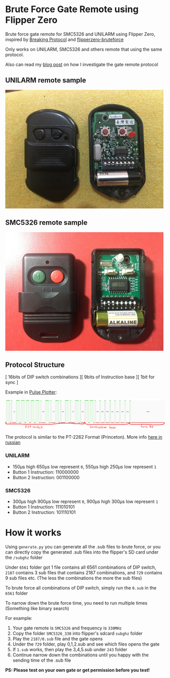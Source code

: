 # Brute Force Gate Remote using Flipper Zero

Brute force gate remote for SMC5326 and UNILARM using Flipper Zero, inspired by [Breaking Protocol](https://medium.com/csg-govtech/breaking-protocol-d3988fa85eef) and [flipperzero-bruteforce](https://github.com/tobiabocchi/flipperzero-bruteforce)

Only works on UNILARM, SMC5326 and others remote that using the same protocol.

Also can read my [blog post](https://hong5489.github.io/2022-09-23-gate-protocol/) on how I investigate the gate remote protocol

## UNILARM remote sample

<img src="unilarm.JPG" width="500">

## SMC5326 remote sample

<img src="smc5326.JPG" width="500">

## Protocol Structure

[ 16bits of DIP switch combinations ][ 9bits of Instruction base ][ 1bit for sync ]

Example in [Pulse Plotter](https://my.flipp.dev/pulse-plotter): 

![protocol](protocol.png)

The protocol is similar to the PT-2262 Format (Princeton). More info [here in russian](https://phreakerclub.com/447)

### UNILARM
- 150μs high 650μs low represent `0`, 550μs high 250μs low represent `1`
- Button 1 Instruction: 110000000
- Button 2 Instruction: 001100000

### SMC5326
- 300μs high 900μs low represent `0`, 900μs high 300μs low represent `1`
- Button 1 Instruction: 111010101
- Button 2 Instruction: 101110101

# How it works

Using `generate.py` you can generate all the .sub files to brute force, or you can directly copy the generated .sub files into the flipper's SD card under the `/subghz` folder

Under `6561` folder got 1 file contains all 6561 combinations of DIP switch, `2187` contains 3 sub files that contains 2187 combinations, and `729` contains 9 sub files etc. (The less the combinations the more the sub files)

To brute force all combinations of DIP switch, simply run the `0.sub` in the `6561` folder

To narrow down the brute force time, you need to run multiple times (Something like binary search)

For example:

1. Your gate remote is `SMC5326` and frequency is `330MHz`
2. Copy the folder `SMC5326_330` into flipper's sdcard `subghz` folder
3. Play the `2187/0.sub` file and the gate opens
4. Under the `729` folder, play 0,1,2.sub and see which files opens the gate
5. If `1.sub` works, then play the 3,4,5.sub under `243` folder 
6. Continue narrow down the combinations until you happy with the sending time of the .sub file

**PS: Please test on your own gate or get permission before you test!**